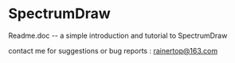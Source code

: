 SpectrumDraw
============

Readme.doc -- a simple introduction and tutorial to SpectrumDraw

contact me for suggestions or bug reports : rainertop@163.com
